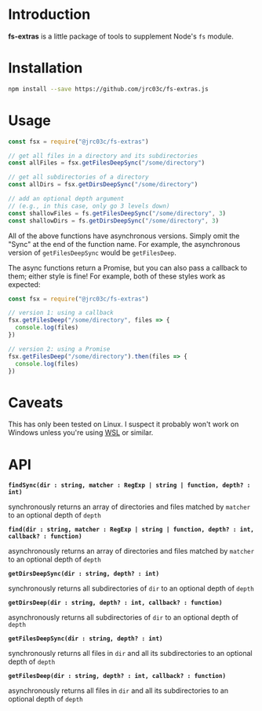 # Introduction

**fs-extras** is a little package of tools to supplement Node's `fs` module.

# Installation

```bash
npm install --save https://github.com/jrc03c/fs-extras.js
```

# Usage

```js
const fsx = require("@jrc03c/fs-extras")

// get all files in a directory and its subdirectories
const allFiles = fsx.getFilesDeepSync("/some/directory")

// get all subdirectories of a directory
const allDirs = fsx.getDirsDeepSync("/some/directory")

// add an optional depth argument
// (e.g., in this case, only go 3 levels down)
const shallowFiles = fs.getFilesDeepSync("/some/directory", 3)
const shallowDirs = fs.getDirsDeepSync("/some/directory", 3)
```

All of the above functions have asynchronous versions. Simply omit the "Sync" at the end of the function name. For example, the asynchronous version of `getFilesDeepSync` would be `getFilesDeep`.

The async functions return a Promise, but you can also pass a callback to them; either style is fine! For example, both of these styles work as expected:

```js
const fsx = require("@jrc03c/fs-extras")

// version 1: using a callback
fsx.getFilesDeep("/some/directory", files => {
  console.log(files)
})

// version 2: using a Promise
fsx.getFilesDeep("/some/directory").then(files => {
  console.log(files)
})
```

# Caveats

This has only been tested on Linux. I suspect it probably won't work on Windows unless you're using [WSL](https://docs.microsoft.com/en-us/windows/wsl/about) or similar.

# API

**`findSync(dir : string, matcher : RegExp | string | function, depth? : int)`**

synchronously returns an array of directories and files matched by `matcher` to an optional depth of `depth`

**`find(dir : string, matcher : RegExp | string | function, depth? : int, callback? : function)`**

asynchronously returns an array of directories and files matched by `matcher` to an optional depth of `depth`

**`getDirsDeepSync(dir : string, depth? : int)`**

synchronously returns all subdirectories of `dir` to an optional depth of `depth`

**`getDirsDeep(dir : string, depth? : int, callback? : function)`**

asynchronously returns all subdirectories of `dir` to an optional depth of `depth`

**`getFilesDeepSync(dir : string, depth? : int)`**

synchronously returns all files in `dir` and all its subdirectories to an optional depth of `depth`

**`getFilesDeep(dir : string, depth? : int, callback? : function)`**

asynchronously returns all files in `dir` and all its subdirectories to an optional depth of `depth`
